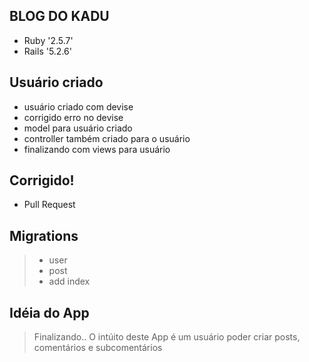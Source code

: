 ## BLOG DO KADU

* Ruby '2.5.7'
* Rails '5.2.6'

## Usuário criado

- usuário criado com devise
- corrigido erro no devise
- model para usuário criado
- controller também criado para o usuário
- finalizando com views para usuário

## Corrigido!

- Pull Request 

## Migrations

> - user
> - post
> - add index

## Idéia do App

> Finalizando..
> O intúito deste App é um usuário poder criar posts,
> comentários e subcomentários
